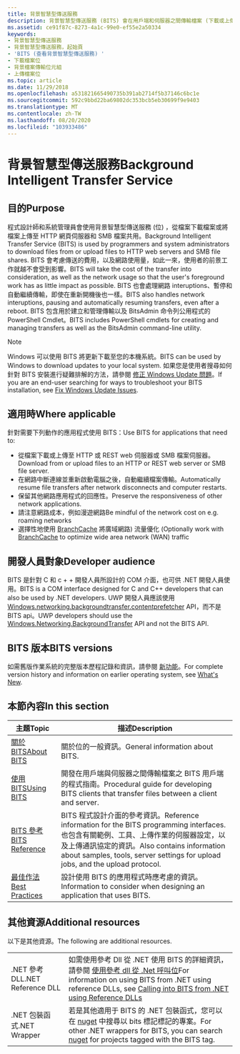 ```yaml
---
title: 背景智慧型傳送服務
description: 背景智慧型傳送服務 (BITS) 會在用戶端和伺服器之間傳輸檔案 (下載或上傳)，並提供有關傳輸的進度資訊。
ms.assetid: ce91f87c-8273-4a1c-99e0-ef55e2a50334
keywords:
- 背景智慧型傳送服務
- 背景智慧型傳送服務，起始頁
- 'BITS (查看背景智慧型傳送服務) '
- 下載檔案位
- 背景檔案傳輸位元組
- 上傳檔案位
ms.topic: article
ms.date: 11/29/2018
ms.openlocfilehash: a531821665490735b391ab2714f5b37146c6bc1e
ms.sourcegitcommit: 592c9bbd22ba69802dc353bcb5eb30699f9e9403
ms.translationtype: MT
ms.contentlocale: zh-TW
ms.lasthandoff: 08/20/2020
ms.locfileid: "103933486"
---
```

# <a name="background-intelligent-transfer-service"></a><span data-ttu-id="f90d8-109">背景智慧型傳送服務</span><span class="sxs-lookup"><span data-stu-id="f90d8-109">Background Intelligent Transfer Service</span></span>

## <a name="purpose"></a><span data-ttu-id="f90d8-110">目的</span><span class="sxs-lookup"><span data-stu-id="f90d8-110">Purpose</span></span>

<span data-ttu-id="f90d8-111">程式設計師和系統管理員會使用背景智慧型傳送服務 (位) ，從檔案下載檔案或將檔案上傳至 HTTP 網頁伺服器和 SMB 檔案共用。</span><span class="sxs-lookup"><span data-stu-id="f90d8-111">Background Intelligent Transfer Service (BITS) is used by programmers and system administrators to download files from or upload files to HTTP web servers and SMB file shares.</span></span> <span data-ttu-id="f90d8-112">BITS 會考慮傳送的費用，以及網路使用量，如此一來，使用者的前景工作就越不會受到影響。</span><span class="sxs-lookup"><span data-stu-id="f90d8-112">BITS will take the cost of the transfer into consideration, as well as the network usage so that the user's foreground work has as little impact as possible.</span></span> <span data-ttu-id="f90d8-113">BITS 也會處理網路 interuptions、暫停和自動繼續傳輸，即使在重新開機後也一樣。</span><span class="sxs-lookup"><span data-stu-id="f90d8-113">BITS also handles network interuptions, pausing and automatically resuming transfers, even after a reboot.</span></span> <span data-ttu-id="f90d8-114">BITS 包含用於建立和管理傳輸以及 BitsAdmin 命令列公用程式的 PowerShell Cmdlet。</span><span class="sxs-lookup"><span data-stu-id="f90d8-114">BITS includes PowerShell cmdlets for creating and managing transfers as well as the BitsAdmin command-line utility.</span></span>

> [!Note]  
> <span data-ttu-id="f90d8-115">Windows 可以使用 BITS 將更新下載至您的本機系統。</span><span class="sxs-lookup"><span data-stu-id="f90d8-115">BITS can be used by Windows to download updates to your local system.</span></span> <span data-ttu-id="f90d8-116">如果您是使用者搜尋如何針對 BITS 安裝進行疑難排解的方法，請參閱 [修正 Windows Update 問題](https://support.microsoft.com/help/10164/fix-windows-update-errors)。</span><span class="sxs-lookup"><span data-stu-id="f90d8-116">If you are an end-user searching for ways to troubleshoot your BITS installation, see [Fix Windows Update Issues](https://support.microsoft.com/help/10164/fix-windows-update-errors).</span></span> 
 

## <a name="where-applicable"></a><span data-ttu-id="f90d8-117">適用時</span><span class="sxs-lookup"><span data-stu-id="f90d8-117">Where applicable</span></span>

<span data-ttu-id="f90d8-118">針對需要下列動作的應用程式使用 BITS：</span><span class="sxs-lookup"><span data-stu-id="f90d8-118">Use BITS for applications that need to:</span></span>

-   <span data-ttu-id="f90d8-119">從檔案下載或上傳至 HTTP 或 REST web 伺服器或 SMB 檔案伺服器。</span><span class="sxs-lookup"><span data-stu-id="f90d8-119">Download from or upload files to an HTTP or REST web server or SMB file server.</span></span>
-   <span data-ttu-id="f90d8-120">在網路中斷連線並重新啟動電腦之後，自動繼續檔案傳輸。</span><span class="sxs-lookup"><span data-stu-id="f90d8-120">Automatically resume file transfers after network disconnects and computer restarts.</span></span>
-   <span data-ttu-id="f90d8-121">保留其他網路應用程式的回應性。</span><span class="sxs-lookup"><span data-stu-id="f90d8-121">Preserve the responsiveness of other network applications.</span></span>
-   <span data-ttu-id="f90d8-122">請注意網路成本，例如漫遊網路</span><span class="sxs-lookup"><span data-stu-id="f90d8-122">Be mindful of the network cost on e.g. roaming networks</span></span>
-   <span data-ttu-id="f90d8-123">選擇性地使用 [BranchCache](/windows-server/networking/branchcache/branchcache) 將廣域網路) 流量優化 (</span><span class="sxs-lookup"><span data-stu-id="f90d8-123">Optionally work with [BranchCache](/windows-server/networking/branchcache/branchcache) to optimize wide area network (WAN) traffic</span></span>

## <a name="developer-audience"></a><span data-ttu-id="f90d8-124">開發人員對象</span><span class="sxs-lookup"><span data-stu-id="f90d8-124">Developer audience</span></span>

<span data-ttu-id="f90d8-125">BITS 是針對 C 和 c + + 開發人員所設計的 COM 介面，也可供 .NET 開發人員使用。</span><span class="sxs-lookup"><span data-stu-id="f90d8-125">BITS is a COM interface designed for C and C++ developers that can also be used by .NET developers.</span></span> <span data-ttu-id="f90d8-126">UWP 開發人員應該使用 [Windows.networking.backgroundtransfer.contentprefetcher](/uwp/api/Windows.Networking.BackgroundTransfer) API，而不是 BITS api。</span><span class="sxs-lookup"><span data-stu-id="f90d8-126">UWP developers should use the [Windows.Networking.BackgroundTransfer](/uwp/api/Windows.Networking.BackgroundTransfer) API and not the BITS API.</span></span>

## <a name="bits-versions"></a><span data-ttu-id="f90d8-127">BITS 版本</span><span class="sxs-lookup"><span data-stu-id="f90d8-127">BITS versions</span></span>

<span data-ttu-id="f90d8-128">如需舊版作業系統的完整版本歷程記錄和資訊，請參閱 [新功能](what-s-new.md)。</span><span class="sxs-lookup"><span data-stu-id="f90d8-128">For complete version history and information on earlier operating system, see [What's New](what-s-new.md).</span></span>


## <a name="in-this-section"></a><span data-ttu-id="f90d8-129">本節內容</span><span class="sxs-lookup"><span data-stu-id="f90d8-129">In this section</span></span>



| <span data-ttu-id="f90d8-130">主題</span><span class="sxs-lookup"><span data-stu-id="f90d8-130">Topic</span></span>                                                           | <span data-ttu-id="f90d8-131">描述</span><span class="sxs-lookup"><span data-stu-id="f90d8-131">Description</span></span>                                                                                                                                                                     |
|-----------------------------------------------------------------|---------------------------------------------------------------------------------------------------------------------------------------------------------------------------------|
| [<span data-ttu-id="f90d8-132">關於 BITS</span><span class="sxs-lookup"><span data-stu-id="f90d8-132">About BITS</span></span>](about-bits.md)<br/>                         | <span data-ttu-id="f90d8-133">關於位的一般資訊。</span><span class="sxs-lookup"><span data-stu-id="f90d8-133">General information about BITS.</span></span><br/>                                                                                                                                      |
| [<span data-ttu-id="f90d8-134">使用 BITS</span><span class="sxs-lookup"><span data-stu-id="f90d8-134">Using BITS</span></span>](using-bits.md)<br/>                         | <span data-ttu-id="f90d8-135">開發在用戶端與伺服器之間傳輸檔案之 BITS 用戶端的程式指南。</span><span class="sxs-lookup"><span data-stu-id="f90d8-135">Procedural guide for developing BITS clients that transfer files between a client and server.</span></span><br/>                                                                        |
| [<span data-ttu-id="f90d8-136">BITS 參考</span><span class="sxs-lookup"><span data-stu-id="f90d8-136">BITS Reference</span></span>](bits-reference.md)<br/>                 | <span data-ttu-id="f90d8-137">BITS 程式設計介面的參考資訊。</span><span class="sxs-lookup"><span data-stu-id="f90d8-137">Reference information for the BITS programming interfaces.</span></span> <span data-ttu-id="f90d8-138">也包含有關範例、工具、上傳作業的伺服器設定，以及上傳通訊協定的資訊。</span><span class="sxs-lookup"><span data-stu-id="f90d8-138">Also contains information about samples, tools, server settings for upload jobs, and the upload protocol.</span></span><br/> |
| [<span data-ttu-id="f90d8-139">最佳作法</span><span class="sxs-lookup"><span data-stu-id="f90d8-139">Best Practices</span></span>](best-practices-when-using-bits.md)<br/> | <span data-ttu-id="f90d8-140">設計使用 BITS 的應用程式時應考慮的資訊。</span><span class="sxs-lookup"><span data-stu-id="f90d8-140">Information to consider when designing an application that uses BITS.</span></span><br/>                                                                                                |



 

## <a name="additional-resources"></a><span data-ttu-id="f90d8-141">其他資源</span><span class="sxs-lookup"><span data-stu-id="f90d8-141">Additional resources</span></span>

<span data-ttu-id="f90d8-142">以下是其他資源。</span><span class="sxs-lookup"><span data-stu-id="f90d8-142">The following are additional resources.</span></span>


|             |                                                                                                                                                 |
|-------------|-------------------------------------------------------------------------------------------------------------------------------------------------|
| <span data-ttu-id="f90d8-143">.NET 參考 DLL</span><span class="sxs-lookup"><span data-stu-id="f90d8-143">.NET Reference DLL</span></span>   | <span data-ttu-id="f90d8-144">如需使用參考 Dll 從 .NET 使用 BITS 的詳細資訊，請參閱 [使用參考 dll 從 .Net 呼叫位](/windows/desktop/Bits/bits-dot-net)</span><span class="sxs-lookup"><span data-stu-id="f90d8-144">For information on using BITS from .NET using reference DLLs, see [Calling into BITS from .NET using Reference DLLs](/windows/desktop/Bits/bits-dot-net)</span></span>      |
| <span data-ttu-id="f90d8-145">.NET 包裝函式</span><span class="sxs-lookup"><span data-stu-id="f90d8-145">.NET Wrapper</span></span>   | <span data-ttu-id="f90d8-146">若是其他適用于 BITS 的 .NET 包裝函式，您可以在 [nuget](https://www.nuget.org/packages?q=Tags%3A%22BITS%22) 中搜尋以 bits 標記標記的專案。</span><span class="sxs-lookup"><span data-stu-id="f90d8-146">For other .NET wrappers for BITS, you can search [nuget](https://www.nuget.org/packages?q=Tags%3A%22BITS%22) for projects tagged with the BITS tag.</span></span>        |



 

 

